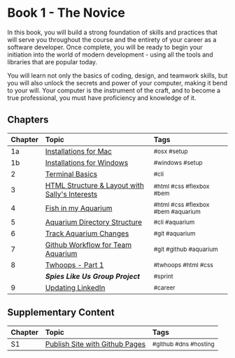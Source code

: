 # Book 1 - The Novice

In this book, you will build a strong foundation of skills and practices that will serve you throughout the course and the entirety of your career as a software developer. Once complete, you will be ready to begin your initiation into the world of modern development - using all the tools and libraries that are popular today.

You will learn not only the basics of coding, design, and teamwork skills, but you will also unlock the secrets and power of your computer, making it bend to your will. Your computer is the instrument of the craft, and to become a true professional, you must have proficiency and knowledge of it.

## Chapters

| Chapter | Topic                                                              | Tags  |
| ------- |:------------------------------------------------------------------ | :---- |
| 1a      | [Installations for Mac](./chapters/GETTING_STARTED_MAC.md)         | <sub>#osx #setup</sub> |
| 1b      | [Installations for Windows](./chapters/GETTING_STARTED_WINDOWS.md) | <sub>#windows #setup</sub> |
| 2       | [Terminal Basics](./chapters/CLI_BASICS.md)                        | <sub>#cli</sub> |
| 3       | [HTML Structure &amp; Layout with Sally's Interests](./chapters/HTML_COMPONENTS.md)               | <sub>#html #css #flexbox #bem</sub> |
| 4       | [Fish in my Aquarium](./chapters/HTML_AQUARIUM.md)               | <sub>#html #css #flexbox #bem #aquarium</sub> |
| 5       | [Aquarium Directory Structure](./chapters/AQUARIUM_DIRECTORIES.md) | <sub>#cli #aquarium</sub> |
| 6       | [Track Aquarium Changes](./chapters/GIT_BASICS.md)                 | <sub>#git #aquarium</sub> |
| 7       | [Github Workflow for Team Aquarium](./chapters/GIT_WORKFLOW.md)    | <sub>#git #github #aquarium</sub> |
| 8       | [Twhoops - Part 1](./chapters/TWOOPS_STRUCTURE_LAYOUT.md)          | <sub>#twhoops #html #css</sub> |
|         | **_Spies Like Us Group Project_**                                  | <sub>#sprint</sub> |
| 9       | [Updating LinkedIn](./chapters/LINKEDIN_CELEBRITY_TRIBUTE.md)      | <sub>#career</sub> |


## Supplementary Content

| Chapter | Topic                                                              | Tags  |
| ------- |:------------------------------------------------------------------ | :---- |
| S1   | [Publish Site with Github Pages](./chapters/GITHUB_PAGES.md)       | <sub>#github #dns #hosting</sub> |


